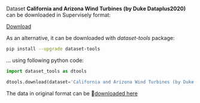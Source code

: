 Dataset **California and Arizona Wind Turbines (by Duke Dataplus2020)** can be downloaded in Supervisely format:

 [Download](https://assets.supervisely.com/supervisely-supervisely-assets-public/teams_storage/a/B/Ql/beg1ZldD5epeCJnIdUhEj8RoiAO7ZV9o1ilGdSnU38KqzrWOvpoxtL3ZN7e4uGmq6NGshQmaOtnrSGjN7hRRkKk1egFFRWP3z5Fm09LkXZkkWu2RoCzrKQOGlANe.tar)

As an alternative, it can be downloaded with *dataset-tools* package:
``` bash
pip install --upgrade dataset-tools
```

... using following python code:
``` python
import dataset_tools as dtools

dtools.download(dataset='California and Arizona Wind Turbines (by Duke Dataplus2020)', dst_path='~/dtools/datasets/California and Arizona Wind Turbines (by Duke Dataplus2020).tar')
```
The data in original format can be 🔗[downloaded here](https://figshare.com/ndownloader/files/24118271)